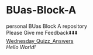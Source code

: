 # BUas-Block-A
personal BUas Block A repository<br>
Please Give me Feedback⬇️⬇️⬇️<br>
[Wednesday_Quizz_Answers](https://github.com/VladKovalchuk241230/BUas-Block-A/blob/main/Quizzes/week2_wednesday_quizz.txt)<br>
*Hello World!*
